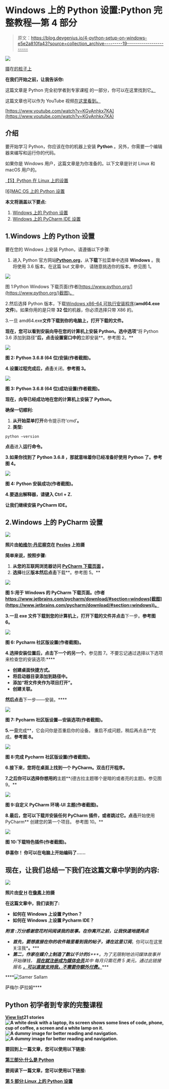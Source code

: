 # Windows 上的 Python 设置:Python 完整教程—第 4 部分

> 原文：<https://blog.devgenius.io/4-python-setup-on-windows-e5e2a810fa43?source=collection_archive---------19----------------------->

![](img/83613be3d7b52b8389d0647a426d7ec7.png)

[摄](https://www.pexels.com/@breakingpic)在[的桩子上](https://www.pexels.com/photo/desk-laptop-notebook-pen-3059/)

**在我们开始之前，让我告诉你:**

这篇文章是 Python 完全初学者到专家课程
的一部分，你可以在这里找到它[。](https://medium.com/@samersallam92/python-complete-beginner-to-expert-course-f7626916df30)

这篇文章也可以作为 YouTube 视频[在这里看到。](https://www.youtube.com/watch?v=KGyAnhkx7KA)

[https://www.youtube.com/watch?v=KGyAnhkx7KA](https://www.youtube.com/watch?v=KGyAnhkx7KA)

## 介绍

要开始学习 Python，你应该在你的机器上安装 **Python** 。另外，你需要一个编辑器来编写和运行你的代码。

如果你是 Windows 用户，这篇文章是为你准备的。以下文章是针对 Linux 和 macOS 用户的。

[【5】Python 在 Linux 上的设置](https://medium.com/@samersallam92/5-python-setup-on-linux-c111fd93982f?source=your_stories_page----------------------------------------)

[[6]MAC OS 上的 Python 设置](https://medium.com/@samersallam92/6-python-setup-on-macos-e1a39e8c25d0?source=your_stories_page----------------------------------------)

**本文将涵盖以下要点:**

1.  [Windows 上的 Python 设置](#3eb1)
2.  [Windows 上的 PyCharm IDE 设置](#642e)

## 1.Windows 上的 Python 设置

要在您的 Windows 上安装 Python，请遵循以下步骤:

1.  进入 Python 官方网站[**Python.org**](https://www.python.org/downloads/)，从**下载**下拉菜单中选择 **Windows** 。我将使用 3.6 版本。在这篇 but 文章中，
    请随意挑选你的版本。参见图 1。

![](img/eee594b84858c064fdb5299635c9964f.png)

图 1:Python Windows 下载页面(作者[https://www.python.org/](https://www.python.org/)截图)。

2.然后选择 Python 版本，下载[Windows x86–64 可执行安装程序](https://www.python.org/ftp/python/3.8.3/python-3.8.3-amd64.exe)(**amd64.exe 文件**)。如果你用的是只带 **32 位**的机器，你必须选择只带 X86 的。

3.一旦 amd64.exe**文件下载到你的电脑上，**打开下载的文件**。**

**现在，您可以看到安装向导在您的计算机上安装 Python。选中选项**“将 Python 3.6 添加到路径”**后，点击设置窗口中的**立即安装**。参考图 2。**

**![](img/b67ee4686e9e0955ad37028d34a8990d.png)**

**图 2: Python 3.6.8 (64 位)安装(作者截图)。**

**4.设置过程完成后，点击**关闭。**参考图 3。**

**![](img/8783a77990370bd9477db03fbb57d677.png)**

**图 3: Python 3.6.8 (64 位)成功设置(作者截图)。**

**现在，向导已经成功地在您的计算机上安装了 Python。**

****确保一切顺利**:**

1.  **从开始菜单打开**命令提示符‘cmd’**。**
2.  **类型:**

```
python –version
```

**点击**进入**运行命令。**

**3.如果你找到了 Python 3.6.8 ，那就意味着你已经准备好使用 Python 了。参考图 4。**

**![](img/47e9a85b83abaffee88d3fe01dae9dcf.png)**

**图 4: Python 安装成功(作者截图)。**

**4.要退出解释器，请键入 **Ctrl + Z.****

**让我们继续安装 PyCharm IDE。**

## **2.Windows 上的 PyCharm 设置**

**![](img/f9b2b4d4236366ce646310f06b2559f5.png)**

**照片由[帕维尔·丹尼柳克](https://www.pexels.com/@pavel-danilyuk)在 [Pexles](https://www.pexels.com/photo/person-using-silver-and-black-laptop-computer-5496464/) 上拍摄**

****简单来说，按照步骤:****

1.  **从您的互联网浏览器访问 [**PyCharm 下载页面**](https://www.jetbrains.com/pycharm/download/) 。**
2.  **选择**社区**版本然后点击**下载**。参考图 5。**

**![](img/77a599294cf03a69d41983b7109896fb.png)**

**图 5:用于 Windows 的 PyCharm 下载页面。(作者 https://www.jetbrains.com/pycharm/download/#section=windows[截图](https://www.jetbrains.com/pycharm/download/#section=windows))。**

**3.一旦 **exe** 文件下载到您的计算机上，打开下载的文件并点击**下一步。**参考图 6。**

**![](img/8624ce943a8e7efcaf6d3180f1d746da.png)**

**图 6: Pycharm 社区版设置(作者截图)。**

**4.选择安装位置后，点击下一个的另一个**。参见图 7。不要忘记通过选择以下选项来检查您的安装选项:****

*   **创建桌面快捷方式。**
*   **将启动器目录添加到路径中。**
*   **添加“将文件夹作为项目打开”。**
*   **创建关联。**

**然后点击**下一步——安装。****

**![](img/4c32e04149a70bcb68fb0065c5146a19.png)**

**图 7: Pycharm 社区版设置—安装选项(作者截图)。**

**5.一旦**完成**，它会问你是否重启你的设备。
重启不成问题，稍后再点击**完成。**参考图 8。**

**![](img/f88b95bc7b16c6da02741ac5a6bc9e76.png)**

**图 8:完成 Pycharm 社区版设置(作者截图)。**

**6.接下来，您将在桌面上找到一个 PyCharm。**双击**打开程序。**

**7.之后你可以选择你想用的**主题**(德古拉主题哪个是暗的或者亮的主题)。参见图 9。**

**![](img/0603ba2e123f57b34db8b3c262504296.png)**

**图 9:自定义 PyCharm 环境-UI 主题(作者截图)。**

**8.最后，您可以下载并安装任何 PyCharm 插件，或者跳过它。点击**开始使用 PyCharm** 创建您的第一个项目。
参考图 10。**

**![](img/9dabe6e217aded80accad2458a7a73a1.png)**

**图 10:下载特色插件(作者截图)。**

****恭喜你！
你可以在电脑上开始编码了……****

## **现在，让我们总结一下我们在这篇文章中学到的内容:**

**![](img/31163a52160e5f9c6653170385493d76.png)**

**照片由[安 H](https://www.pexels.com/@ann-h-45017/) 在[像素](https://www.pexels.com/)上拍摄**

**在这篇文章中，我们谈到了:**

*   **如何在 Windows 上设置 Python？**
*   **如何在 Windows 上设置 Pycharm IDE？**

*****附言*** *:万分感谢您花时间阅读我的故事。在你离开之前，让我快速地提两点***

*   ***首先，要想直接在你的收件箱里看到我的帖子，请在这里订阅*[](https://medium.com/@samersallam92/subscribe)**，你可以在这里关注我*[](https://medium.com/@samersallam92)**。*****
*   *****第二，作家在媒介上制造了数以千计的****$****。为了无限制地访问媒体故事并开始赚钱，* [***现在就注册成为媒体会员***](https://medium.com/@samersallam92/membership)**其中* *每月只需花费 5 美元。通过此链接* *报名* [***，可以直接支持我，不需要你额外付费。***](https://medium.com/@samersallam92/membership)*****

****![Samer Sallam](img/7d756fa3da76843e747e5ecde71b84d0.png)

萨梅尔·萨拉姆**** 

## ****Python 初学者到专家的完整课程****

****[View list](https://medium.com/@samersallam92/list/python-complete-beginner-to-expert-course-32d3a941c05e?source=post_page-----e5e2a810fa43--------------------------------)********21 stories********![A white desk with a laptop, its screen shows some lines of code, phone, cup of coffee, a screen and a white lamp on it.](img/a990b710cc6c33085894453e6e0b10b9.png)********![A dummy image for better reading and navigation.](img/6423d57aa5d56c05169d2738a1592214.png)********![A dummy image for better reading and navigation.](img/f8ba979ab77abc24ff23c97dc0499b45.png)****

****要回到上一篇文章，您可以使用以下链接:****

****[第三部分:什么是 Python](/3-what-python-is-c92b5656bd6d)****

****要阅读下一篇文章，您可以使用以下链接:****

****[第 5 部分:Linux 上的 Python 设置](/5-python-setup-on-linux-c111fd93982f)****